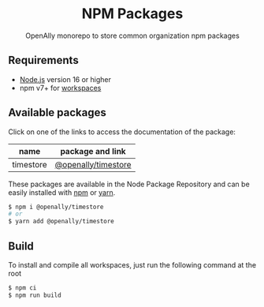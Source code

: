 <p align="center"><h1 align="center">
  NPM Packages
</h1>

<p align="center">
  OpenAlly monorepo to store common organization npm packages
</p>

## Requirements
- [Node.js](https://nodejs.org/en/) version 16 or higher
- npm v7+ for [workspaces](https://docs.npmjs.com/cli/v7/using-npm/workspaces)

## Available packages

Click on one of the links to access the documentation of the package:

| name | package and link |
| --- | --- |
| timestore | [@openally/timestore](./src/timestore/README.md) |

These packages are available in the Node Package Repository and can be easily installed with [npm](https://docs.npmjs.com/getting-started/what-is-npm) or [yarn](https://yarnpkg.com).
```bash
$ npm i @openally/timestore
# or
$ yarn add @openally/timestore
```

## Build

To install and compile all workspaces, just run the following command at the root

```bash
$ npm ci
$ npm run build
```
